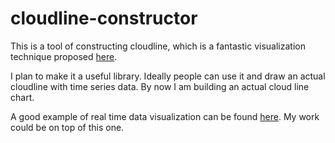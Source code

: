 # cloudline-constructor

This is a tool of constructing cloudline, which is a fantastic visualization technique proposed [here](https://bib.dbvis.de/uploadedFiles/356.pdf).

I plan to make it a useful library. Ideally people can use it and draw an actual cloudline with time series data. By now I am building an actual cloud line chart.

A good example of real time data visualization can be found [here](https://bl.ocks.org/boeric/6a83de20f780b42fadb9). My work could be on top of this one.